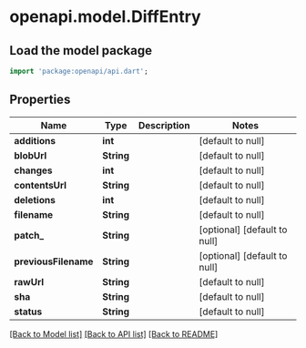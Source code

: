 # openapi.model.DiffEntry

## Load the model package
```dart
import 'package:openapi/api.dart';
```

## Properties
Name | Type | Description | Notes
------------ | ------------- | ------------- | -------------
**additions** | **int** |  | [default to null]
**blobUrl** | **String** |  | [default to null]
**changes** | **int** |  | [default to null]
**contentsUrl** | **String** |  | [default to null]
**deletions** | **int** |  | [default to null]
**filename** | **String** |  | [default to null]
**patch_** | **String** |  | [optional] [default to null]
**previousFilename** | **String** |  | [optional] [default to null]
**rawUrl** | **String** |  | [default to null]
**sha** | **String** |  | [default to null]
**status** | **String** |  | [default to null]

[[Back to Model list]](../README.md#documentation-for-models) [[Back to API list]](../README.md#documentation-for-api-endpoints) [[Back to README]](../README.md)


